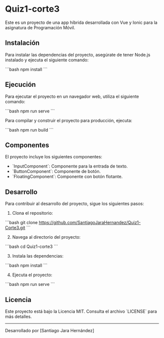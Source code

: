 # Quiz1-corte3

Este es un proyecto de una app híbrida desarrollada con Vue y Ionic para la asignatura de Programación Móvil.

## Instalación

Para instalar las dependencias del proyecto, asegúrate de tener Node.js instalado y ejecuta el siguiente comando:

\`\`\`bash
npm install
\`\`\`

## Ejecución

Para ejecutar el proyecto en un navegador web, utiliza el siguiente comando:

\`\`\`bash
npm run serve
\`\`\`

Para compilar y construir el proyecto para producción, ejecuta:

\`\`\`bash
npm run build
\`\`\`

## Componentes

El proyecto incluye los siguientes componentes:

- \`InputComponent\`: Componente para la entrada de texto.
- \`ButtonComponent\`: Componente de botón.
- \`FloatingComponent\`: Componente con botón flotante.

## Desarrollo

Para contribuir al desarrollo del proyecto, sigue los siguientes pasos:

1. Clona el repositorio:

\`\`\`bash
git clone https://github.com/SantiagoJaraHernandez/Quiz1-Corte3.git
\`\`\`

2. Navega al directorio del proyecto:

\`\`\`bash
cd Quiz1-corte3
\`\`\`

3. Instala las dependencias:

\`\`\`bash
npm install
\`\`\`

4. Ejecuta el proyecto:

\`\`\`bash
npm run serve
\`\`\`

## Licencia

Este proyecto está bajo la Licencia MIT. Consulta el archivo \`LICENSE\` para más detalles.

---
Desarrollado por [Santiago Jara Hernández]
